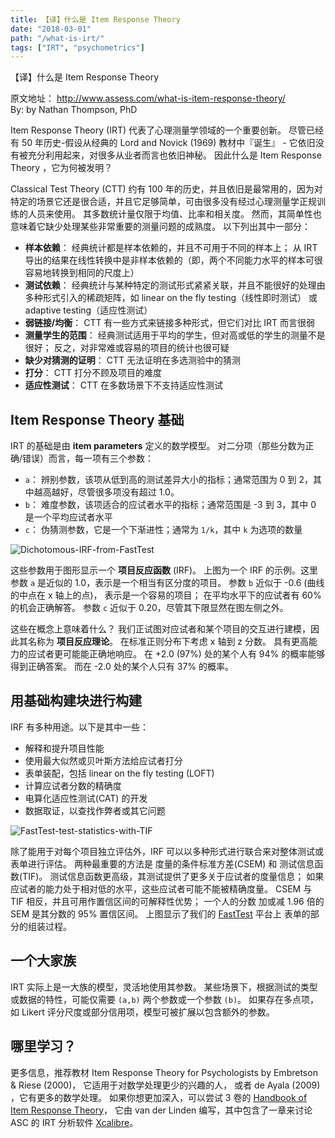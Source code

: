 ```yaml
---
title: 【译】什么是 Item Response Theory
date: "2018-03-01"
path: "/what-is-irt/"
tags: ["IRT", "psychometrics"]
---
```


【译】什么是 Item Response Theory

原文地址： http://www.assess.com/what-is-item-response-theory/ <br/>
By: by Nathan Thompson, PhD

Item Response Theory (IRT) 代表了心理测量学领域的一个重要创新。
尽管已经有 50 年历史-假设从经典的 Lord and Novick (1969) 教材中『诞生』 - 它依旧没有被充分利用起来，对很多从业者而言也依旧神秘。
因此什么是 Item Response Theory ，它为何被发明？

Classical Test Theory (CTT) 约有 100 年的历史，并且依旧是最常用的，因为对特定的场景它还是很合适，并且它足够简单，可由很多没有经过心理测量学正规训练的人员来使用。
其多数统计量仅限于均值、比率和相关度。
然而，其简单性也意味着它缺少处理某些非常重要的测量问题的成熟度。
以下列出其中一部分：

* **样本依赖**： 经典统计都是样本依赖的，并且不可用于不同的样本上；
从 IRT 导出的结果在线性转换中是非样本依赖的（即，两个不同能力水平的样本可很容易地转换到相同的尺度上）
* **测试依赖**： 经典统计与某种特定的测试形式紧紧关联，并且不能很好的处理由多种形式引入的稀疏矩阵，如 linear on the fly testing（线性即时测试） 或 adaptive testing（适应性测试）
* **弱链接/均衡**： CTT 有一些方式来链接多种形式，但它们对比 IRT 而言很弱
* **测量学生的范围**： 经典测试适用于平均的学生，但对高或低的学生的测量不是很好；
反之，对非常难或容易的项目的统计也很可疑
* **缺少对猜测的证明**： CTT 无法证明在多选测验中的猜测
* **打分**： CTT 打分不顾及项目的难度
* **适应性测试**： CTT 在多数场景下不支持适应性测试

## Item Response Theory 基础

IRT 的基础是由 **item parameters** 定义的数学模型。
对二分项（那些分数为正确/错误）而言，每一项有三个参数：

* `a`： 辨别参数，该项从低到高的测试差异大小的指标；通常范围为 0 到 2，其中越高越好，尽管很多项没有超过 1.0。
* `b`： 难度参数，该项适合的应试者水平的指标；通常范围是 -3 到 3，其中 0 是一个平均应试者水平
* `c`： 伪猜测参数，它是一个下渐进性；通常为 `1/k`，其中 `k` 为选项的数量

![Dichotomous-IRF-from-FastTest](https://liulongbiao.github.io/blogs/images/Dichotomous-IRF-from-FastTest.png)

这些参数用于图形显示一个 **项目反应函数** (IRF)。
上图为一个 IRF 的示例。这里参数 `a` 是近似的 1.0，表示是一个相当有区分度的项目。
参数 `b` 近似于 -0.6 (曲线的中点在 x 轴上的点)， 表示是一个容易的项目；
在平均水平下的应试者有 60% 的机会正确解答。
参数 `c` 近似于 0.20，尽管其下限显然在图左侧之外。

这些在概念上意味着什么？
我们正试图对应试者和某个项目的交互进行建模，因此其名称为 **项目反应理论**。
在标准正则分布下考虑 x 轴到 z 分数。
具有更高能力的应试者更可能能正确地响应。
在 +2.0 (97%) 处的某个人有 94% 的概率能够得到正确答案。
而在 -2.0 处的某个人只有 37% 的概率。

## 用基础构建块进行构建

IRF 有多种用途。以下是其中一些：

* 解释和提升项目性能
* 使用最大似然或贝叶斯方法给应试者打分
* 表单装配，包括 linear on the fly testing (LOFT)
* 计算应试者分数的精确度
* 电算化适应性测试(CAT) 的开发
* 数据取证，以查找作弊者或其它问题

![FastTest-test-statistics-with-TIF](https://liulongbiao.github.io/blogs/images/FastTest-test-statistics-with-TIF-705x401.png)

除了能用于对每个项目独立评估外，IRF 可以以多种形式进行联合来对整体测试或表单进行评估。
两种最重要的方法是 度量的条件标准方差(CSEM) 和 测试信息函数(TIF)。
测试信息函数更高级，其测试提供了更多关于应试者的度量信息；
如果应试者的能力处于相对低的水平，这些应试者可能不能被精确度量。
CSEM 与 TIF 相反，并且可用作置信区间的可解释性优势；
一个人的分数 加或减 1.96 倍的 SEM 是其分数的 95% 置信区间。
上图显示了我们的 [FastTest](http://www.assess.com/fasttest/) 平台上
表单的部分的组装过程。

## 一个大家族

IRT 实际上是一大族的模型，灵活地使用其参数。
某些场景下，根据测试的类型或数据的特性，可能仅需要 `(a,b)` 两个参数或一个参数 `(b)`。
如果存在多点项，如 Likert 评分尺度或部分信用项，模型可被扩展以包含额外的参数。

## 哪里学习？

更多信息，推荐教材 
Item Response Theory for Psychologists by Embretson & Riese (2000)， 它适用于对数学处理更少的兴趣的人，
或者 de Ayala (2009) ，它有更多的数学处理。
如果你想更加深入，可以尝试 3 卷的
[Handbook of Item Response Theory](https://www.crcpress.com/Handbook-of-Item-Response-Theory-Three-Volume-Set/Linden/p/book/9781466514393)，
它由 van der Linden 编写，其中包含了一章来讨论 ASC 的 IRT 分析软件
[Xcalibre](http://www.assess.com/xcalibre/)。
